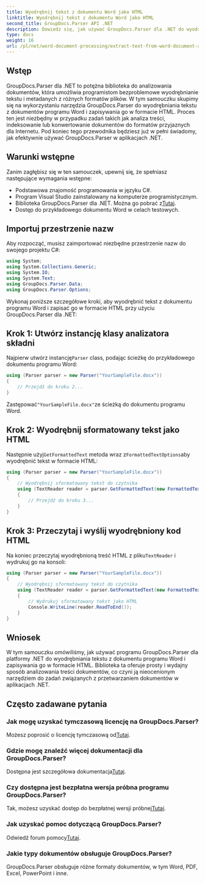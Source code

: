 ```yaml
---
title: Wyodrębnij tekst z dokumentu Word jako HTML
linktitle: Wyodrębnij tekst z dokumentu Word jako HTML
second_title: GroupDocs.Parser API .NET
description: Dowiedz się, jak używać GroupDocs.Parser dla .NET do wyodrębniania tekstu z dokumentów programu Word i zapisywania go w formacie HTML. Samouczek krok po kroku z przykładami kodu.
type: docs
weight: 16
url: /pl/net/word-document-processing/extract-text-from-word-document-as-html/
---
```

## Wstęp
GroupDocs.Parser dla .NET to potężna biblioteka do analizowania dokumentów, która umożliwia programistom bezproblemowe wyodrębnianie tekstu i metadanych z różnych formatów plików. W tym samouczku skupimy się na wykorzystaniu narzędzia GroupDocs.Parser do wyodrębniania tekstu z dokumentów programu Word i zapisywania go w formacie HTML. Proces ten jest niezbędny w przypadku zadań takich jak analiza treści, indeksowanie lub konwertowanie dokumentów do formatów przyjaznych dla Internetu. Pod koniec tego przewodnika będziesz już w pełni świadomy, jak efektywnie używać GroupDocs.Parser w aplikacjach .NET.
## Warunki wstępne
Zanim zagłębisz się w ten samouczek, upewnij się, że spełniasz następujące wymagania wstępne:
- Podstawowa znajomość programowania w języku C#.
- Program Visual Studio zainstalowany na komputerze programistycznym.
-  Biblioteka GroupDocs.Parser dla .NET. Można go pobrać z[Tutaj](https://releases.groupdocs.com/parser/net/).
- Dostęp do przykładowego dokumentu Word w celach testowych.
## Importuj przestrzenie nazw
Aby rozpocząć, musisz zaimportować niezbędne przestrzenie nazw do swojego projektu C#:
```csharp
using System;
using System.Collections.Generic;
using System.IO;
using System.Text;
using GroupDocs.Parser.Data;
using GroupDocs.Parser.Options;
```
Wykonaj poniższe szczegółowe kroki, aby wyodrębnić tekst z dokumentu programu Word i zapisać go w formacie HTML przy użyciu GroupDocs.Parser dla .NET:
## Krok 1: Utwórz instancję klasy analizatora składni
 Najpierw utwórz instancję`Parser` class, podając ścieżkę do przykładowego dokumentu programu Word:
```csharp
using (Parser parser = new Parser("YourSampleFile.docx"))
{
    // Przejdź do kroku 2...
}
```
 Zastępować`"YourSampleFile.docx"`ze ścieżką do dokumentu programu Word.
## Krok 2: Wyodrębnij sformatowany tekst jako HTML
 Następnie użyj`GetFormattedText` metoda wraz z`FormattedTextOptions`aby wyodrębnić tekst w formacie HTML:
```csharp
using (Parser parser = new Parser("YourSampleFile.docx"))
{
    // Wyodrębnij sformatowany tekst do czytnika
    using (TextReader reader = parser.GetFormattedText(new FormattedTextOptions(FormattedTextMode.Html)))
    {
        // Przejdź do kroku 3...
    }
}
```
## Krok 3: Przeczytaj i wyślij wyodrębniony kod HTML
 Na koniec przeczytaj wyodrębnioną treść HTML z pliku`TextReader` i wydrukuj go na konsoli:
```csharp
using (Parser parser = new Parser("YourSampleFile.docx"))
{
    // Wyodrębnij sformatowany tekst do czytnika
    using (TextReader reader = parser.GetFormattedText(new FormattedTextOptions(FormattedTextMode.Html)))
    {
        // Wydrukuj sformatowany tekst jako HTML
        Console.WriteLine(reader.ReadToEnd());
    }
}
```
## Wniosek
W tym samouczku omówiliśmy, jak używać programu GroupDocs.Parser dla platformy .NET do wyodrębniania tekstu z dokumentu programu Word i zapisywania go w formacie HTML. Biblioteka ta oferuje prosty i wydajny sposób analizowania treści dokumentów, co czyni ją nieocenionym narzędziem do zadań związanych z przetwarzaniem dokumentów w aplikacjach .NET.

## Często zadawane pytania
### Jak mogę uzyskać tymczasową licencję na GroupDocs.Parser?
 Możesz poprosić o licencję tymczasową od[Tutaj](https://purchase.groupdocs.com/temporary-license/).
### Gdzie mogę znaleźć więcej dokumentacji dla GroupDocs.Parser?
 Dostępna jest szczegółowa dokumentacja[Tutaj](https://reference.groupdocs.com/parser/net/).
### Czy dostępna jest bezpłatna wersja próbna programu GroupDocs.Parser?
 Tak, możesz uzyskać dostęp do bezpłatnej wersji próbnej[Tutaj](https://releases.groupdocs.com/).
### Jak uzyskać pomoc dotyczącą GroupDocs.Parser?
 Odwiedź forum pomocy[Tutaj](https://forum.groupdocs.com/c/parser/17).
### Jakie typy dokumentów obsługuje GroupDocs.Parser?
GroupDocs.Parser obsługuje różne formaty dokumentów, w tym Word, PDF, Excel, PowerPoint i inne.